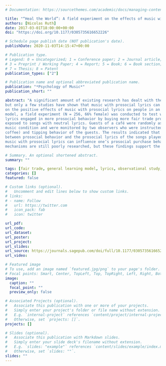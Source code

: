 ```yaml
---
# Documentation: https://sourcethemes.com/academic/docs/managing-content/

title: "“Heal the World”: A field experiment on the effects of music with prosocial lyrics on prosocial behavior"
authors: [Nicolas Ruth]
date: 2017-03-01T18:00:00+00:00
doi: "https://doi.org/10.1177/0305735616652226"

# Schedule page publish date (NOT publication's date).
publishDate: 2020-11-03T14:15:47+00:00

# Publication type.
# Legend: 0 = Uncategorized; 1 = Conference paper; 2 = Journal article;
# 3 = Preprint / Working Paper; 4 = Report; 5 = Book; 6 = Book section;
# 7 = Thesis; 8 = Patent
publication_types: ["2"]

# Publication name and optional abbreviated publication name.
publication: "*Psychology of Music*"
publication_short: ""

abstract: "A significant amount of existing research has dealt with the negative effects of music on people’s behavior, 
but only a few studies have shown that music with prosocial lyrics can increase prosocial behavior. This study focuses 
on the positive effects of music with prosocial lyrics on people in an everyday setting. Based on the general learning 
model, a field experiment (N = 256, 66% female) was conducted to test whether people exposed to music with prosocial 
lyrics engaged in more prosocial behavior by buying more fair trade products compared to regular products than did those 
exposed to songs with neutral lyrics. Guests of a café were randomly assigned to either the prosocial or the neutral 
music condition and were monitored by two observers who were instructed to report the prosocial purchase (of fair trade 
coffee) and tipping behavior of the guests. The results indicated that there is a significant positive association 
between prosocial behavior and the prosocial lyrics of the songs played. The study shows that it is most likely that 
music with prosocial lyrics can influence one’s prosocial purchase behavior in an everyday situation. The underlying 
mechanisms are still poorly researched, but these findings support the theoretical assumptions."

# Summary. An optional shortened abstract.
summary: ""

tags: [fair trade, general learning model, lyrics, observational study, tipping behavior]
categories: []
featured: false

# Custom links (optional).
#   Uncomment and edit lines below to show custom links.
# links:
# - name: Follow
#   url: https://twitter.com
#   icon_pack: fab
#   icon: twitter

url_pdf:
url_code:
url_dataset:
url_poster:
url_project:
url_slides:
url_source: https://journals.sagepub.com/doi/full/10.1177/0305735616652226
url_video:

# Featured image
# To use, add an image named `featured.jpg/png` to your page's folder.
# Focal points: Smart, Center, TopLeft, Top, TopRight, Left, Right, BottomLeft, Bottom, BottomRight.
image:
  caption: ""
  focal_point: ""
  preview_only: false

# Associated Projects (optional).
#   Associate this publication with one or more of your projects.
#   Simply enter your project's folder or file name without extension.
#   E.g. `internal-project` references `content/project/internal-project/index.md`.
#   Otherwise, set `projects: []`.
projects: []

# Slides (optional).
#   Associate this publication with Markdown slides.
#   Simply enter your slide deck's filename without extension.
#   E.g. `slides: "example"` references `content/slides/example/index.md`.
#   Otherwise, set `slides: ""`.
slides: ""
---
```

